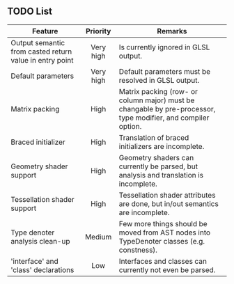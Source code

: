 TODO List
---------

| Feature | Priority | Remarks |
|---------|:--------:|---------|
| Output semantic from casted return value in entry point | Very high | Is currently ignored in GLSL output. |
| Default parameters | Very high | Default parameters must be resolved in GLSL output. |
| Matrix packing | High | Matrix packing (row- or column major) must be changable by pre-processor, type modifier, and compiler option. |
| Braced initializer | High | Translation of braced initializers are incomplete. |
| Geometry shader support | High | Geometry shaders can currently be parsed, but analysis and translation is incomplete. |
| Tessellation shader support | High | Tessellation shader attributes are done, but in/out semantics are incomplete. |
| Type denoter analysis clean-up | Medium | Few more things should be moved from AST nodes into TypeDenoter classes (e.g. constness). |
| 'interface' and 'class' declarations | Low | Interfaces and classes can currently not even be parsed. |
